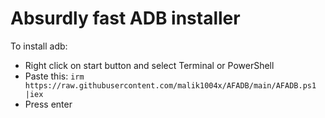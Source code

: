 # Absurdly fast ADB installer

To install adb:
- Right click on start button and select Terminal or PowerShell
- Paste this: `irm https://raw.githubusercontent.com/malik1004x/AFADB/main/AFADB.ps1 |iex`
- Press enter
